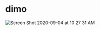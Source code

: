 # dimo

![Screen Shot 2020-09-04 at 10 27 31 AM](https://user-images.githubusercontent.com/441117/92250642-b60e0300-ee99-11ea-9fa8-5824d9693cff.png)

